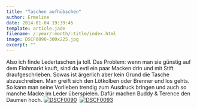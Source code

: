 ```yaml
---
title: "Taschen aufhübschen"
author: Ermeline
date: 2014-01-04 19:39:45
template: article.jade
filename: /:year/:month/:title/index.html
image: DSCF0090-300x225.jpg
excerpt: ""
---
```


Also ich finde Ledertaschen ja toll. Das Problem: wenn man sie günstig
auf dem Flohmarkt kauft, sind da evtl ein paar Macken drin und mit Stift
draufgeschrieben. Sowas ist ärgerlich aber kein Grund die Tasche
abzuschreiben. Man greift sich den Lötkolben oder Brenner und los gehts.
So kann man seine Vorlieben trendig zum Ausdruck bringen und auch so
manche Macke im Leder überspielen. Dafür machen Buddy & Terence den
Daumen hoch. [![DSCF0090](DSCF0090-300x225.jpg)](DSCF0090.jpg) 
[![DSCF0093](DSCF0093-300x225.jpg)](DSCF0093.jpg)
